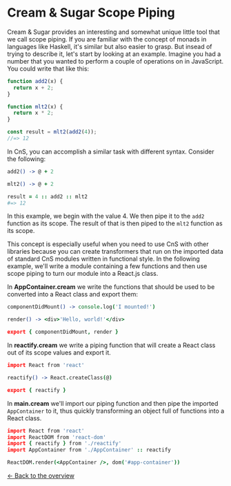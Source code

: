 # Cream & Sugar Scope Piping

Cream & Sugar provides an interesting and somewhat unique little tool that we call scope piping. If you are familiar with the concept of monads in languages like Haskell, it's similar but also easier to grasp. But insead of trying to describe it, let's start by looking at an example. Imagine you had a number that you wanted to perform a couple of operations on in JavaScript. You could write that like this:

```javascript
function add2(x) {
  return x + 2;
}

function mlt2(x) {
  return x * 2;
}

const result = mlt2(add2(4));
//=> 12
```

In CnS, you can accomplish a similar task with different syntax. Consider the following:

```coffeescript
add2() -> @ + 2

mlt2() -> @ + 2

result = 4 :: add2 :: mlt2
#=> 12
```

In this example, we begin with the value 4. We then pipe it to the `add2` function as its scope. The result of that is then piped to the `mlt2` function as its scope.

This concept is especially useful when you need to use CnS with other libraries because you can create transformers that run on the imported data of standard CnS modules written in functional style. In the following example, we'll write a module containing a few functions and then use scope piping to turn our module into a React.js class.

In **AppContainer.cream** we write the functions that should be used to be converted into a React class and export them:

```coffeescript
componentDidMount() -> console.log('I mounted!')

render() -> <div>'Hello, world!'</div>

export { componentDidMount, render }
```

In **reactify.cream** we write a piping function that will create a React class out of its scope values and export it.

```coffeescript
import React from 'react'

reactify() -> React.createClass(@)

export { reactify }
```

In **main.cream** we'll import our piping function and then pipe the imported `AppContainer` to it, thus quickly transforming an object full of functions into a React class.

```coffeescript
import React from 'react'
import ReactDOM from 'react-dom'
import { reactify } from './reactify'
import AppContainer from './AppContainer' :: reactify

ReactDOM.render(<AppContainer />, dom('#app-container'))
```

[<- Back to the overview](overview.md)
